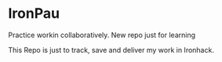 # IronPau
Practice workin collaboratively. New repo just for learning

This Repo is just to track, save and deliver my work in Ironhack.
